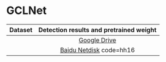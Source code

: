 # GCLNet



| Dataset | Detection results and pretrained weight |
| :---: | :---: | 
|  | [Google Drive](https://drive.google.com/drive/folders/10TQC_uxLr6SDYKw1GWa8rP7GwGQSf4xu?usp=sharing) | 
|  | [Baidu Netdisk](https://pan.baidu.com/s/1EuD5E_oQaykfz3Zf4FYYyA) code=hh16 | 
